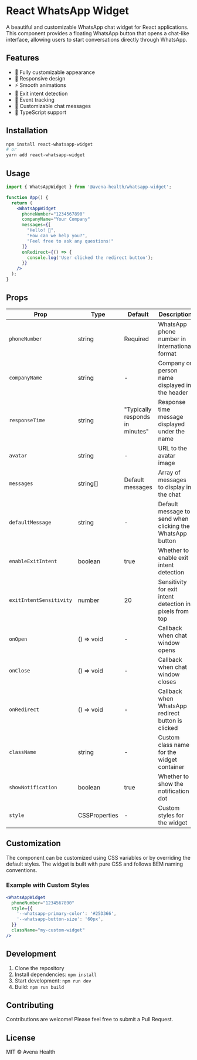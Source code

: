 # React WhatsApp Widget

A beautiful and customizable WhatsApp chat widget for React applications. This component provides a floating WhatsApp button that opens a chat-like interface, allowing users to start conversations directly through WhatsApp.

## Features

- 🎨 Fully customizable appearance
- 📱 Responsive design
- ⚡ Smooth animations
- 🔄 Exit intent detection
- 🎯 Event tracking
- 💬 Customizable chat messages
- 🌈 TypeScript support

## Installation

```bash
npm install react-whatsapp-widget
# or
yarn add react-whatsapp-widget
```

## Usage

```jsx
import { WhatsAppWidget } from '@avena-health/whatsapp-widget';

function App() {
  return (
    <WhatsAppWidget 
      phoneNumber="1234567890"
      companyName="Your Company"
      messages={[
        "Hello! 👋",
        "How can we help you?",
        "Feel free to ask any questions!"
      ]}
      onRedirect={() => {
        console.log('User clicked the redirect button');
      }}
    />
  );
}
```

## Props

| Prop | Type | Default | Description |
|------|------|---------|-------------|
| `phoneNumber` | string | Required | WhatsApp phone number in international format |
| `companyName` | string | - | Company or person name displayed in the header |
| `responseTime` | string | "Typically responds in minutes" | Response time message displayed under the name |
| `avatar` | string | - | URL to the avatar image |
| `messages` | string[] | Default messages | Array of messages to display in the chat |
| `defaultMessage` | string | - | Default message to send when clicking the WhatsApp button |
| `enableExitIntent` | boolean | true | Whether to enable exit intent detection |
| `exitIntentSensitivity` | number | 20 | Sensitivity for exit intent detection in pixels from top |
| `onOpen` | () => void | - | Callback when chat window opens |
| `onClose` | () => void | - | Callback when chat window closes |
| `onRedirect` | () => void | - | Callback when WhatsApp redirect button is clicked |
| `className` | string | - | Custom class name for the widget container |
| `showNotification` | boolean | true | Whether to show the notification dot |
| `style` | CSSProperties | - | Custom styles for the widget |

## Customization

The component can be customized using CSS variables or by overriding the default styles. The widget is built with pure CSS and follows BEM naming conventions.

### Example with Custom Styles

```jsx
<WhatsAppWidget
  phoneNumber="1234567890"
  style={{
    '--whatsapp-primary-color': '#25D366',
    '--whatsapp-button-size': '60px',
  }}
  className="my-custom-widget"
/>
```

## Development

1. Clone the repository
2. Install dependencies: `npm install`
3. Start development: `npm run dev`
4. Build: `npm run build`

## Contributing

Contributions are welcome! Please feel free to submit a Pull Request.

## License

MIT © Avena Health
